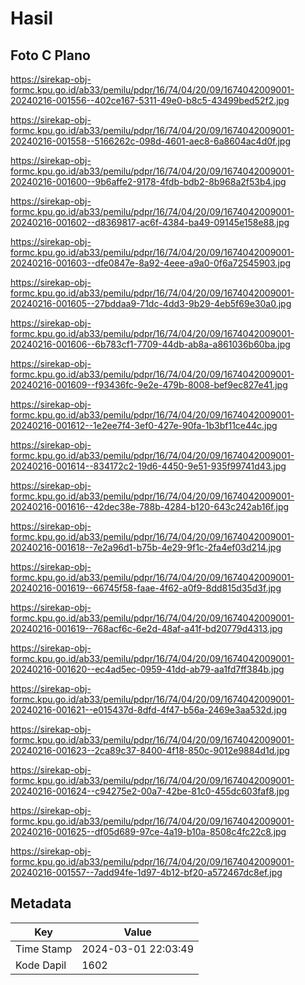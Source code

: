 # Hasil

## Foto C Plano

https://sirekap-obj-formc.kpu.go.id/ab33/pemilu/pdpr/16/74/04/20/09/1674042009001-20240216-001556--402ce167-5311-49e0-b8c5-43499bed52f2.jpg

https://sirekap-obj-formc.kpu.go.id/ab33/pemilu/pdpr/16/74/04/20/09/1674042009001-20240216-001558--5166262c-098d-4601-aec8-6a8604ac4d0f.jpg

https://sirekap-obj-formc.kpu.go.id/ab33/pemilu/pdpr/16/74/04/20/09/1674042009001-20240216-001600--9b6affe2-9178-4fdb-bdb2-8b968a2f53b4.jpg

https://sirekap-obj-formc.kpu.go.id/ab33/pemilu/pdpr/16/74/04/20/09/1674042009001-20240216-001602--d8369817-ac6f-4384-ba49-09145e158e88.jpg

https://sirekap-obj-formc.kpu.go.id/ab33/pemilu/pdpr/16/74/04/20/09/1674042009001-20240216-001603--dfe0847e-8a92-4eee-a9a0-0f6a72545903.jpg

https://sirekap-obj-formc.kpu.go.id/ab33/pemilu/pdpr/16/74/04/20/09/1674042009001-20240216-001605--27bddaa9-71dc-4dd3-9b29-4eb5f69e30a0.jpg

https://sirekap-obj-formc.kpu.go.id/ab33/pemilu/pdpr/16/74/04/20/09/1674042009001-20240216-001606--6b783cf1-7709-44db-ab8a-a861036b60ba.jpg

https://sirekap-obj-formc.kpu.go.id/ab33/pemilu/pdpr/16/74/04/20/09/1674042009001-20240216-001609--f93436fc-9e2e-479b-8008-bef9ec827e41.jpg

https://sirekap-obj-formc.kpu.go.id/ab33/pemilu/pdpr/16/74/04/20/09/1674042009001-20240216-001612--1e2ee7f4-3ef0-427e-90fa-1b3bf11ce44c.jpg

https://sirekap-obj-formc.kpu.go.id/ab33/pemilu/pdpr/16/74/04/20/09/1674042009001-20240216-001614--834172c2-19d6-4450-9e51-935f99741d43.jpg

https://sirekap-obj-formc.kpu.go.id/ab33/pemilu/pdpr/16/74/04/20/09/1674042009001-20240216-001616--42dec38e-788b-4284-b120-643c242ab16f.jpg

https://sirekap-obj-formc.kpu.go.id/ab33/pemilu/pdpr/16/74/04/20/09/1674042009001-20240216-001618--7e2a96d1-b75b-4e29-9f1c-2fa4ef03d214.jpg

https://sirekap-obj-formc.kpu.go.id/ab33/pemilu/pdpr/16/74/04/20/09/1674042009001-20240216-001619--66745f58-faae-4f62-a0f9-8dd815d35d3f.jpg

https://sirekap-obj-formc.kpu.go.id/ab33/pemilu/pdpr/16/74/04/20/09/1674042009001-20240216-001619--768acf6c-6e2d-48af-a41f-bd20779d4313.jpg

https://sirekap-obj-formc.kpu.go.id/ab33/pemilu/pdpr/16/74/04/20/09/1674042009001-20240216-001620--ec4ad5ec-0959-41dd-ab79-aa1fd7ff384b.jpg

https://sirekap-obj-formc.kpu.go.id/ab33/pemilu/pdpr/16/74/04/20/09/1674042009001-20240216-001621--e015437d-8dfd-4f47-b56a-2469e3aa532d.jpg

https://sirekap-obj-formc.kpu.go.id/ab33/pemilu/pdpr/16/74/04/20/09/1674042009001-20240216-001623--2ca89c37-8400-4f18-850c-9012e9884d1d.jpg

https://sirekap-obj-formc.kpu.go.id/ab33/pemilu/pdpr/16/74/04/20/09/1674042009001-20240216-001624--c94275e2-00a7-42be-81c0-455dc603faf8.jpg

https://sirekap-obj-formc.kpu.go.id/ab33/pemilu/pdpr/16/74/04/20/09/1674042009001-20240216-001625--df05d689-97ce-4a19-b10a-8508c4fc22c8.jpg

https://sirekap-obj-formc.kpu.go.id/ab33/pemilu/pdpr/16/74/04/20/09/1674042009001-20240216-001557--7add94fe-1d97-4b12-bf20-a572467dc8ef.jpg


## Metadata

| Key        | Value               |
| ---------- | ------------------- |
| Time Stamp | 2024-03-01 22:03:49 |
| Kode Dapil | 1602                |



